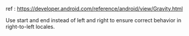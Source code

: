 ref : https://developer.android.com/reference/android/view/Gravity.html

Use start and end instead of left and right to ensure correct behavior in right-to-left locales.
